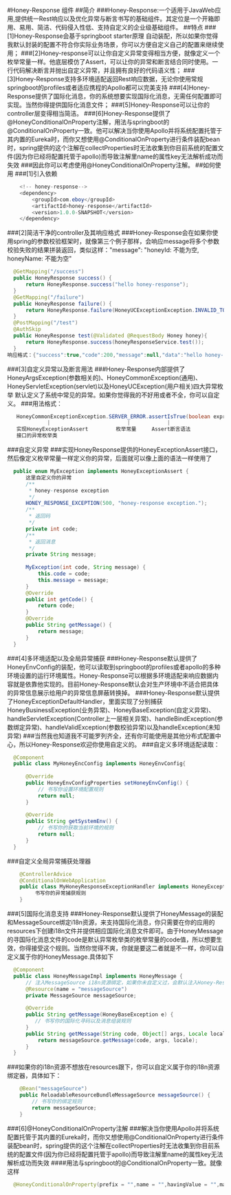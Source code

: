 #Honey-Response 组件
##简介
###Honey-Response:一个适用于JavaWeb应用,提供统一Rest响应以及优化异常与断言书写的基础组件。其定位是一个开箱即用、易用、简洁、代码侵入性低、支持自定义的企业级基础组件。
##特点
###[1]Honey-Response会基于springboot starter原理 自动装配，所以如果你觉得我默认封装的配置不符合你实际业务场景，你可以方便自定义自己的配置来继续使用；
###[2]Honey-response可以让你自定义异常变得相当方便，就像定义一个枚举常量一样。他底层模仿了Assert，可以让你的异常和断言结合同时使用。一行代码解决断言并抛出自定义异常，并且拥有良好的代码语义性；
###[3]Honey-Response支持多环境适配返回Rest响应数据，无论你使用常规springboot的profiles或者适应携程的Apollo都可以完美支持
###[4]Honey-Response提供了国际化消息，你的系统想要实现国际化消息，无需任何配置即可实现。当然你得提供国际化消息文件；
###[5]Honey-Response可以让你的controller层变得相当简洁。
###[6]Honey-Response提供了@HoneyConditionalOnProperty注解，用法与springboot的@ConditionalOnProperty一致。他可以解决当你使用Apollo并将系统配置托管于其内置的Eureka时，而你又想使用@ConditionalOnProperty进行条件装配bean时，spring提供的这个注解在collectProperties时无法收集到你目前系统的配置文件(因为你已经将配置托管于apollo)而导致注解里name的属性key无法解析成功而失效
###因此你可以考虑使用@HoneyConditionalOnProperty注解。
##如何使用
###[1]引入依赖
```java  
    <!-- honey-response-->
    <dependency>
        <groupId>com.eboy</groupId>
        <artifactId>honey-response</artifactId>
        <version>1.0.0-SNAPSHOT</version>
    </dependency>
```
###[2]简洁干净的controller及其响应格式
###Honey-Response会在如果你使用spring的参数校验框架时，就像第三个例子那样，会响应message将多个参数校验失败的结果拼装返回，类似这样："message": "honeyId: 不能为空, honeyName: 不能为空"
```java  
  @GetMapping("/success")
  public HoneyResponse success() {
      return HoneyResponse.success("hello honey-response");
  }
  @GetMapping("/failure")
  public HoneyResponse failure() {
      return HoneyResponse.failure(HoneyUCExceptionException.INVALID_TOKEN);
  }
  @PostMapping("/test")
  @AuthSkip
  public HoneyResponse test(@Validated @RequestBody Honey honey){
      return HoneyResponse.success(honeyResponseService.test());
  }
响应格式：{"success":true,"code":200,"message":null,"data":"hello honey-response"}
```
###[3]自定义异常以及断言用法
###Honey-Response内部提供了HoneyArgsException(参数相关的)、HoneyCommonException(通用)、HoneyServletException(servlet)以及HoneyUCException(用户相关)四大异常枚举 默认定义了系统中常见的异常。如果你觉得我的不好用或者不全，你可以自定义。
###用法格式：
```java  
   HoneyCommonExceptionException.SERVER_ERROR.assertIsTrue(boolean expression);
             |                         |            |
   实现HoneyExceptionAssert         枚举常量     Assert断言语法
   接口的异常枚举类                                      
```
###自定义异常
###实现HoneyResponse提供的HoneyExceptionAssert接口，然后像定义枚举常量一样定义你的异常，后面就可以像上面的语法一样使用了
```java  
  public enum MyException implements HoneyExceptionAssert {
      这里自定义你的异常
      /**
       * honey-response exception
       */
      HONEY_RESPONSE_EXCEPTION(500, "honey-response exception.");
      /**
       * 返回码
       */
      private int code;
      /**
       * 返回消息
       */
      private String message;
  
      MyException(int code, String message) {
          this.code = code;
          this.message = message;
      }
      @Override
      public int getCode() {
          return code;
      }
      @Override
      public String getMessage() {
          return message;
      }
  }                                      
```
###[4]多环境适配以及全局异常捕获
###Honey-Response默认提供了HoneyEnvConfig的装配，他可以读取到springboot的profiles或者apollo的多种环境设置的运行环境属性。Honey-Response可以根据多环境适配来响应数据内容就是依靠他实现的。目前Honey-Response默认会对生产环境中不适合把具体的异常信息展示给用户的异常信息屏蔽转换掉。
###Honey-Response默认提供了HoneyExceptionDefaultHandler，里面实现了分别捕获HoneyBusinessException(业务异常)、HoneyBaseException(自定义异常)、handleServletException(Controller上一层相关异常)、handleBindException(参数绑定异常)、handleValidException(参数校验异常)以及handleException(未知异常)
###当然我也知道我不可能罗列齐全，还有你可能使用是其他分布式配置中心，所以Honey-Response欢迎你使用自定义的。
###自定义多环境适配读取：
```java  
  @Component
  public class MyHoneyEncConfig implements HoneyEnvConfig{
      
      @Override
      public HoneyEnvConfigProperties setHoneyEnvConfig() {
          // 书写你设置环境配置规则
          return null;
      }
  
      @Override
      public String getSystemEnv() {
          // 书写你的获取当前环境的规则
          return null;
      }
  }
```
###自定义全局异常捕获处理器
```java  
    @ControllerAdvice
    @ConditionalOnWebApplication
    public class MyHoneyResponseExceptionHandler implements HoneyExceptionHandler {
         书写你的异常捕获规则
    }
```
###[5]国际化消息支持
###Honey-Response默认提供了HoneyMessage的装配和MessageSource绑定i18n资源，来支持国际化消息，你只需要在你的应用的resources下创建i18n文件并提供相应国际化消息文件即可。由于HoneyMessage的寻国际化消息文件的code是默认异常枚举类的枚举常量的code值，所以想要生效，你得接受这个规则。当然你觉得不爽，你就是要这二者就是不一样，你可以自定义属于你的HoneyMessage.具体如下
```java  
  @Component
  public class HoneyMessageImpl implements HoneyMessage {
      // 注入MessageSource i18n资源绑定，如果你未自定义过，会默认注入Honey-Response提供的messageSource
      @Resource(name = "messageSource")
      private MessageSource messageSource;
  
      @Override
      public String getMessage(HoneyBaseException e) {
         // 书写你的国际化寻码以及消息组装规则
      }
      public String getMessage(String code, Object[] args, Locale locale) throws NoSuchMessageException {
          return messageSource.getMessage(code, args, locale);
      }
  }
```
###如果你的i18n资源不想放在resources跟下，你可以自定义属于你的i18n资源绑定器，具体如下：
```java  
    @Bean("messageSource")
    public ReloadableResourceBundleMessageSource messageSource() {
        // 书写你的绑定规则
        return messageSource;
    }
```
###[6]@HoneyConditionalOnProperty注解
###解决当你使用Apollo并将系统配置托管于其内置的Eureka时，而你又想使用@ConditionalOnProperty进行条件装配bean时，spring提供的这个注解在collectProperties时无法收集到你目前系统的配置文件(因为你已经将配置托管于apollo)而导致注解里name的属性key无法解析成功而失效
####用法与springboot的@ConditionalOnProperty一致。就像这样    
```java  
  @HoneyConditionalOnProperty(prefix = "",name = "",havingValue = "",matchIfMissing = true,enableApollo = true )
```